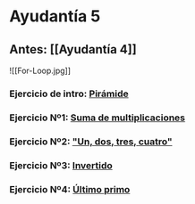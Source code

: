 # Ayudantía 5
## Antes: [[Ayudantía 4]]

![[For-Loop.jpg]]

### Ejercicio de intro: [Pirámide](https://github.com/Fofichan/Ayu01-2022/blob/main/z.%20Snippets/Pir%C3%A1mide.md)
### Ejercicio Nº1: [Suma de multiplicaciones]( https://github.com/Fofichan/Ayu01-2022/blob/main/z.%20Snippets/Suma%20de%20multiplicaciones.md )
### Ejercicio Nº2: ["Un, dos, tres, cuatro"]( https://github.com/Fofichan/Ayu01-2022/blob/main/z.%20Snippets/%22Un%2C%20dos%2C%20tres%2C%20cuatro%22.md )
### Ejercicio Nº3: [Invertido]( https://github.com/Fofichan/Ayu01-2022/blob/main/z.%20Snippets/Invertido.md )
### Ejercicio Nº4: [Último primo](https://github.com/Fofichan/Ayu01-2022/blob/main/z.%20Snippets/%C3%9Altimo%20primo.md)
